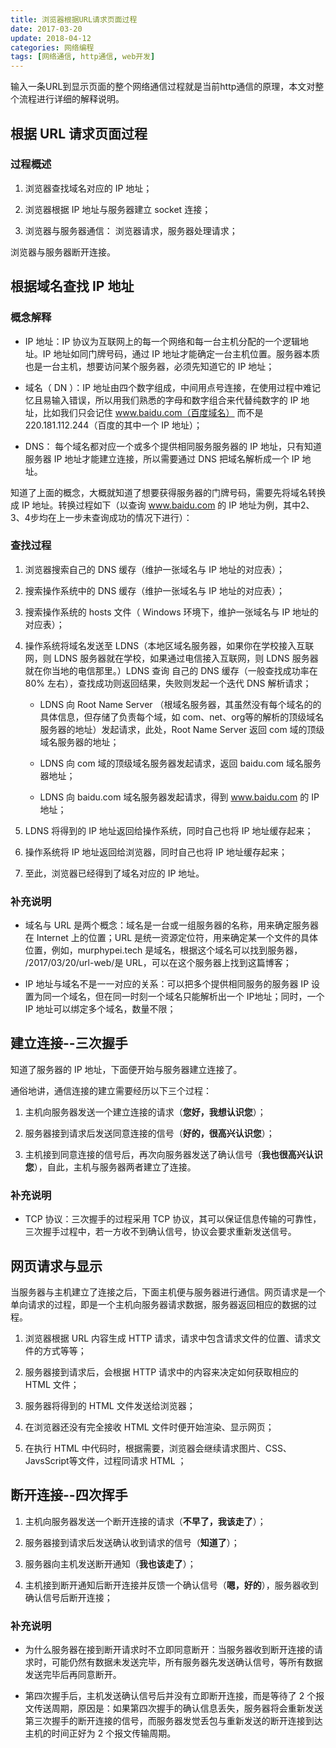 ```yaml
---
title: 浏览器根据URL请求页面过程
date: 2017-03-20
update: 2018-04-12
categories: 网络编程
tags: [网络通信, http通信, web开发]
---
```


输入一条URL到显示页面的整个网络通信过程就是当前http通信的原理，本文对整个流程进行详细的解释说明。

<!--more-->

## 根据 URL 请求页面过程

### 过程概述

1.  浏览器查找域名对应的 IP 地址；

2.  浏览器根据 IP 地址与服务器建立 socket 连接；

3.  浏览器与服务器通信： 浏览器请求，服务器处理请求；

 浏览器与服务器断开连接。


## 根据域名查找 IP 地址

### 概念解释

*  IP 地址：IP 协议为互联网上的每一个网络和每一台主机分配的一个逻辑地址。IP 地址如同门牌号码，通过 IP 地址才能确定一台主机位置。服务器本质也是一台主机，想要访问某个服务器，必须先知道它的 IP 地址；

*  域名（ DN ）：IP 地址由四个数字组成，中间用点号连接，在使用过程中难记忆且易输入错误，所以用我们熟悉的字母和数字组合来代替纯数字的 IP 地址，比如我们只会记住 www.baidu.com（百度域名） 而不是 220.181.112.244（百度的其中一个 IP 地址）；

*  DNS： 每个域名都对应一个或多个提供相同服务服务器的 IP 地址，只有知道服务器 IP 地址才能建立连接，所以需要通过 DNS 把域名解析成一个 IP 地址。

知道了上面的概念，大概就知道了想要获得服务器的门牌号码，需要先将域名转换成 IP 地址。转换过程如下（以查询 www.baidu.com 的 IP 地址为例，其中2、3、4步均在上一步未查询成功的情况下进行）：

### 查找过程

1.  浏览器搜索自己的 DNS 缓存（维护一张域名与 IP 地址的对应表）；

2.  搜索操作系统中的 DNS 缓存（维护一张域名与 IP 地址的对应表）；

3.  搜索操作系统的  hosts 文件（ Windows 环境下，维护一张域名与 IP 地址的对应表）；

4.  操作系统将域名发送至 LDNS（本地区域名服务器，如果你在学校接入互联网，则 LDNS 服务器就在学校，如果通过电信接入互联网，则 LDNS 服务器就在你当地的电信那里。）LDNS 查询 自己的 DNS 缓存（一般查找成功率在 80% 左右），查找成功则返回结果，失败则发起一个迭代 DNS 解析请求；

    *  LDNS 向 Root Name Server （根域名服务器，其虽然没有每个域名的的具体信息，但存储了负责每个域，如 com、net、org等的解析的顶级域名服务器的地址）发起请求，此处，Root Name Server 返回 com 域的顶级域名服务器的地址；
        
    *  LDNS 向 com 域的顶级域名服务器发起请求，返回 baidu.com 域名服务器地址；
        
    *  LDNS 向 baidu.com 域名服务器发起请求，得到 www.baidu.com 的 IP 地址；

5.  LDNS 将得到的 IP 地址返回给操作系统，同时自己也将 IP 地址缓存起来；

6.  操作系统将 IP 地址返回给浏览器，同时自己也将 IP 地址缓存起来；

7.  至此，浏览器已经得到了域名对应的 IP 地址。

### 补充说明

*  域名与 URL 是两个概念：域名是一台或一组服务器的名称，用来确定服务器在 Internet 上的位置；URL 是统一资源定位符，用来确定某一个文件的具体位置，例如，murphypei.tech 是域名，根据这个域名可以找到服务器， /2017/03/20/url-web/是 URL，可以在这个服务器上找到这篇博客；

*  IP 地址与域名不是一一对应的关系：可以把多个提供相同服务的服务器 IP 设置为同一个域名，但在同一时刻一个域名只能解析出一个 IP地址；同时，一个 IP 地址可以绑定多个域名，数量不限；

## 建立连接--三次握手

知道了服务器的 IP 地址，下面便开始与服务器建立连接了。

通俗地讲，通信连接的建立需要经历以下三个过程：

1.  主机向服务器发送一个建立连接的请求（**您好，我想认识您**）；

2.  服务器接到请求后发送同意连接的信号（**好的，很高兴认识您**）；

3.  主机接到同意连接的信号后，再次向服务器发送了确认信号（**我也很高兴认识您**），自此，主机与服务器两者建立了连接。

### 补充说明

*  TCP 协议：三次握手的过程采用 TCP 协议，其可以保证信息传输的可靠性，三次握手过程中，若一方收不到确认信号，协议会要求重新发送信号。

## 网页请求与显示

当服务器与主机建立了连接之后，下面主机便与服务器进行通信。网页请求是一个单向请求的过程，即是一个主机向服务器请求数据，服务器返回相应的数据的过程。

1.  浏览器根据 URL 内容生成 HTTP 请求，请求中包含请求文件的位置、请求文件的方式等等；

2.  服务器接到请求后，会根据 HTTP 请求中的内容来决定如何获取相应的 HTML 文件；

3.  服务器将得到的 HTML 文件发送给浏览器；

4.  在浏览器还没有完全接收 HTML 文件时便开始渲染、显示网页；

5.  在执行 HTML 中代码时，根据需要，浏览器会继续请求图片、CSS、JavsScript等文件，过程同请求 HTML ；

## 断开连接--四次挥手

1.  主机向服务器发送一个断开连接的请求（**不早了，我该走了**）；

2.  服务器接到请求后发送确认收到请求的信号（**知道了**）；

3.  服务器向主机发送断开通知（**我也该走了**）；

4.  主机接到断开通知后断开连接并反馈一个确认信号（**嗯，好的**），服务器收到确认信号后断开连接；

### 补充说明

*  为什么服务器在接到断开请求时不立即同意断开：当服务器收到断开连接的请求时，可能仍然有数据未发送完毕，所有服务器先发送确认信号，等所有数据发送完毕后再同意断开。

*  第四次握手后，主机发送确认信号后并没有立即断开连接，而是等待了 2 个报文传送周期，原因是：如果第四次握手的确认信息丢失，服务器将会重新发送第三次握手的断开连接的信号，而服务器发觉丢包与重新发送的断开连接到达主机的时间正好为 2 个报文传输周期。